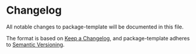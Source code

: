 # Changelog
All notable changes to package-template will be documented in this file.

The format is based on [Keep a Changelog](https://keepachangelog.com/en/1.0.0/),
and package-template adheres to [Semantic Versioning](https://semver.org/spec/v2.0.0.html).

